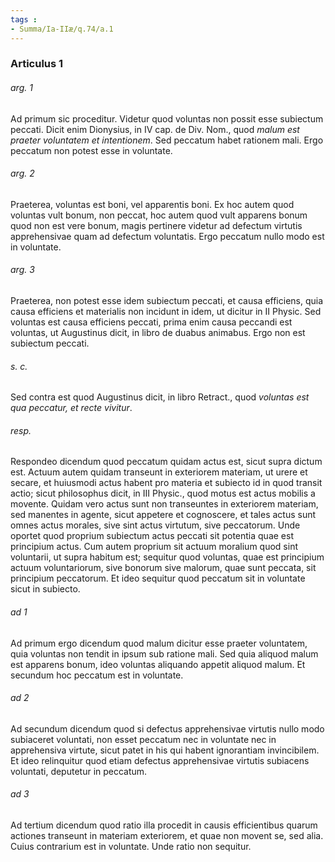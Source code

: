 ```yaml
---
tags : 
- Summa/Ia-IIæ/q.74/a.1
---
```


### Articulus 1

###### arg. 1
Ad primum sic proceditur. Videtur quod voluntas non possit esse subiectum peccati. Dicit enim Dionysius, in IV cap. de Div. Nom., quod *malum est praeter voluntatem et intentionem*. Sed peccatum habet rationem mali. Ergo peccatum non potest esse in voluntate.

###### arg. 2
Praeterea, voluntas est boni, vel apparentis boni. Ex hoc autem quod voluntas vult bonum, non peccat, hoc autem quod vult apparens bonum quod non est vere bonum, magis pertinere videtur ad defectum virtutis apprehensivae quam ad defectum voluntatis. Ergo peccatum nullo modo est in voluntate.

###### arg. 3
Praeterea, non potest esse idem subiectum peccati, et causa efficiens, quia causa efficiens et materialis non incidunt in idem, ut dicitur in II Physic. Sed voluntas est causa efficiens peccati, prima enim causa peccandi est voluntas, ut Augustinus dicit, in libro de duabus animabus. Ergo non est subiectum peccati.

###### s. c.
Sed contra est quod Augustinus dicit, in libro Retract., quod *voluntas est qua peccatur, et recte vivitur*.

###### resp.
Respondeo dicendum quod peccatum quidam actus est, sicut supra dictum est. Actuum autem quidam transeunt in exteriorem materiam, ut urere et secare, et huiusmodi actus habent pro materia et subiecto id in quod transit actio; sicut philosophus dicit, in III Physic., quod motus est actus mobilis a movente. Quidam vero actus sunt non transeuntes in exteriorem materiam, sed manentes in agente, sicut appetere et cognoscere, et tales actus sunt omnes actus morales, sive sint actus virtutum, sive peccatorum. Unde oportet quod proprium subiectum actus peccati sit potentia quae est principium actus. Cum autem proprium sit actuum moralium quod sint voluntarii, ut supra habitum est; sequitur quod voluntas, quae est principium actuum voluntariorum, sive bonorum sive malorum, quae sunt peccata, sit principium peccatorum. Et ideo sequitur quod peccatum sit in voluntate sicut in subiecto.

###### ad 1
Ad primum ergo dicendum quod malum dicitur esse praeter voluntatem, quia voluntas non tendit in ipsum sub ratione mali. Sed quia aliquod malum est apparens bonum, ideo voluntas aliquando appetit aliquod malum. Et secundum hoc peccatum est in voluntate.

###### ad 2
Ad secundum dicendum quod si defectus apprehensivae virtutis nullo modo subiaceret voluntati, non esset peccatum nec in voluntate nec in apprehensiva virtute, sicut patet in his qui habent ignorantiam invincibilem. Et ideo relinquitur quod etiam defectus apprehensivae virtutis subiacens voluntati, deputetur in peccatum.

###### ad 3
Ad tertium dicendum quod ratio illa procedit in causis efficientibus quarum actiones transeunt in materiam exteriorem, et quae non movent se, sed alia. Cuius contrarium est in voluntate. Unde ratio non sequitur.

